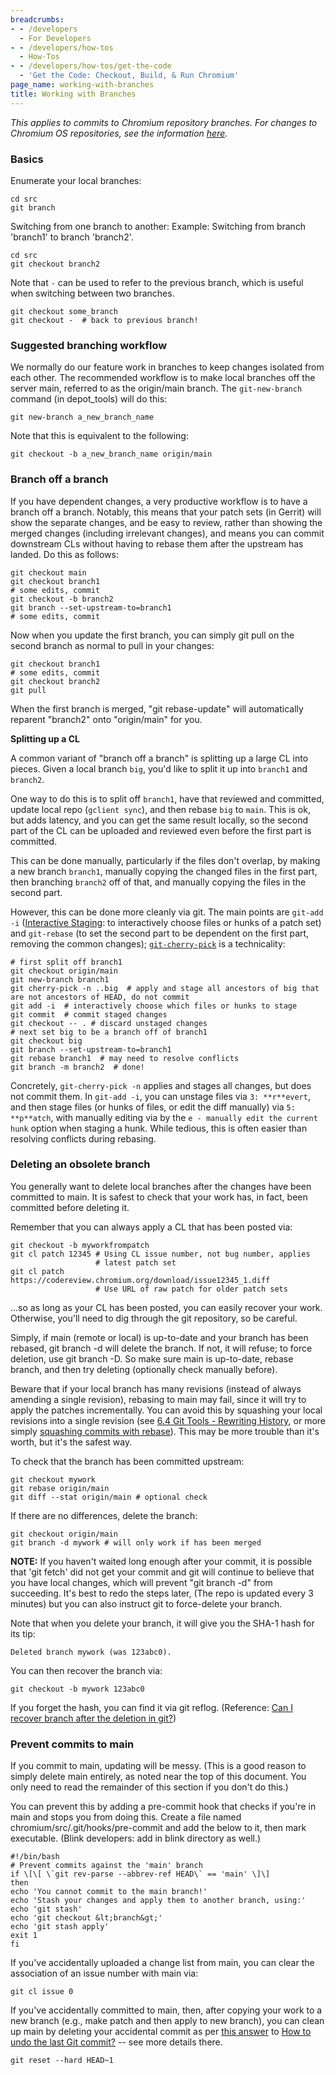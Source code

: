 ```yaml
---
breadcrumbs:
- - /developers
  - For Developers
- - /developers/how-tos
  - How-Tos
- - /developers/how-tos/get-the-code
  - 'Get the Code: Checkout, Build, & Run Chromium'
page_name: working-with-branches
title: Working with Branches
---
```


*This applies to commits to Chromium repository branches. For changes to
Chromium OS repositories, see the information
[here](/chromium-os/how-tos-and-troubleshooting/working-on-a-branch).*

### Basics

Enumerate your local branches:

```shell
cd src
git branch
```

Switching from one branch to another: Example: Switching from branch 'branch1'
to branch 'branch2'.

```shell
cd src
git checkout branch2
```

Note that `-` can be used to refer to the previous branch, which is useful when
switching between two branches.

```shell
git checkout some_branch
git checkout -  # back to previous branch!
```

### Suggested branching workflow

We normally do our feature work in branches to keep changes isolated from each
other. The recommended workflow is to make local branches off the server main,
referred to as the origin/main branch. The `git-new-branch` command (in
depot_tools) will do this:

```shell
git new-branch a_new_branch_name
```

Note that this is equivalent to the following:

```shell
git checkout -b a_new_branch_name origin/main
```

### Branch off a branch

If you have dependent changes, a very productive workflow is to have a branch
off a branch. Notably, this means that your patch sets (in Gerrit) will show
the separate changes, and be easy to review, rather than showing the merged
changes (including irrelevant changes), and means you can commit downstream CLs
without having to rebase them after the upstream has landed. Do this as follows:

```shell
git checkout main
git checkout branch1
# some edits, commit
git checkout -b branch2
git branch --set-upstream-to=branch1
# some edits, commit
```

Now when you update the first branch, you can simply git pull on the second
branch as normal to pull in your changes:

```shell
git checkout branch1
# some edits, commit
git checkout branch2
git pull
```

When the first branch is merged, "git rebase-update" will automatically reparent
"branch2" onto "origin/main" for you.

**Splitting up a CL**

A common variant of "branch off a branch" is splitting up a large CL into
pieces. Given a local branch `big`, you'd like to split it up into `branch1` and
`branch2`.

One way to do this is to split off `branch1`, have that reviewed and committed,
update local repo (`gclient sync`), and then rebase `big` to `main`. This is
ok, but adds latency, and you can get the same result locally, so the second
part of the CL can be uploaded and reviewed even before the first part is
committed.

This can be done manually, particularly if the files don't overlap, by making a
new branch `branch1`, manually copying the changed files in the first part, then
branching `branch2` off of that, and manually copying the files in the second
part.

However, this can be done more cleanly via git. The main points are `git-add -i`
([Interactive
Staging](http://git-scm.com/book/en/Git-Tools-Interactive-Staging): to
interactively choose files or hunks of a patch set) and `git-rebase` (to set the
second part to be dependent on the first part, removing the common changes);
[`git-cherry-pick`](http://git-scm.com/docs/git-cherry-pick) is a technicality:

```shell
# first split off branch1
git checkout origin/main
git new-branch branch1
git cherry-pick -n ..big  # apply and stage all ancestors of big that are not ancestors of HEAD, do not commit
git add -i  # interactively choose which files or hunks to stage
git commit  # commit staged changes
git checkout -- . # discard unstaged changes
# next set big to be a branch off of branch1
git checkout big
git branch --set-upstream-to=branch1
git rebase branch1  # may need to resolve conflicts
git branch -m branch2  # done!
```

Concretely, `git-cherry-pick -n` applies and stages all changes, but does not
commit them. In `git-add -i`, you can unstage files via `3: **r**evert`, and
then stage files (or hunks of files, or edit the diff manually) via `5:
**p**atch`, with manually editing via by the `e - manually edit the current
hunk` option when staging a hunk. While tedious, this is often easier than
resolving conflicts during rebasing.

### Deleting an obsolete branch

You generally want to delete local branches after the changes have been
committed to main. It is safest to check that your work has, in fact, been
committed before deleting it.

Remember that you can always apply a CL that has been posted via:

```shell
git checkout -b myworkfrompatch
git cl patch 12345 # Using CL issue number, not bug number, applies
                   # latest patch set
git cl patch https://codereview.chromium.org/download/issue12345_1.diff
                   # Use URL of raw patch for older patch sets
```

...so as long as your CL has been posted, you can easily recover your work.
Otherwise, you'll need to dig through the git repository, so be careful.

Simply, if main (remote or local) is up-to-date and your branch has been
rebased, git branch -d will delete the branch. If not, it will refuse; to force
deletion, use git branch -D. So make sure main is up-to-date, rebase branch,
and then try deleting (optionally check manually before).

Beware that if your local branch has many revisions (instead of always amending
a single revision), rebasing to main may fail, since it will try to apply the
patches incrementally. You can avoid this by squashing your local revisions into
a single revision (see [6.4 Git Tools - Rewriting
History](http://git-scm.com/book/en/Git-Tools-Rewriting-History), or more simply
[squashing commits with
rebase](http://gitready.com/advanced/2009/02/10/squashing-commits-with-rebase.html)).
This may be more trouble than it's worth, but it's the safest way.

To check that the branch has been committed upstream:

```shell
git checkout mywork
git rebase origin/main
git diff --stat origin/main # optional check
```

If there are no differences, delete the branch:

```shell
git checkout origin/main
git branch -d mywork # will only work if has been merged
```

**NOTE:** If you haven't waited long enough after your commit, it is possible
that 'git fetch' did not get your commit and git will continue to believe that
you have local changes, which will prevent "git branch -d" from succeeding. It's
best to redo the steps later, (The repo is updated every 3 minutes) but you can
also instruct git to force-delete your branch.

Note that when you delete your branch, it will give you the SHA-1 hash for its
tip:

```
Deleted branch mywork (was 123abc0).
```

You can then recover the branch via:

```shell
git checkout -b mywork 123abc0
```

If you forget the hash, you can find it via git reflog. (Reference: [Can I
recover branch after the deletion in
git?](http://stackoverflow.com/questions/3640764/can-i-recover-branch-after-the-deletion-in-git))

### Prevent commits to main

If you commit to main, updating will be messy. (This is a good reason to
simply delete main entirely, as noted near the top of this document. You only
need to read the remainder of this section if you don't do this.)

You can prevent this by adding a pre-commit hook that checks if you're in main
and stops you from doing this. Create a file named
chromium/src/.git/hooks/pre-commit and add the below to it, then mark
executable. (Blink developers: add in blink directory as well.)

```shell
#!/bin/bash
# Prevent commits against the 'main' branch
if \[\[ \`git rev-parse --abbrev-ref HEAD\` == 'main' \]\]
then
echo 'You cannot commit to the main branch!'
echo 'Stash your changes and apply them to another branch, using:'
echo 'git stash'
echo 'git checkout &lt;branch&gt;'
echo 'git stash apply'
exit 1
fi
```

If you've accidentally uploaded a change list from main, you can clear the
association of an issue number with main via:

```shell
git cl issue 0
```

If you've accidentally committed to main, then, after copying your work to a
new branch (e.g., make patch and then apply to new branch), you can clean up
main by deleting your accidental commit as per [this
answer](http://stackoverflow.com/a/6866485) to [How to undo the last Git
commit?](http://stackoverflow.com/questions/927358/how-to-undo-the-last-git-commit)
-- see more details there.

```shell
git reset --hard HEAD~1
```
